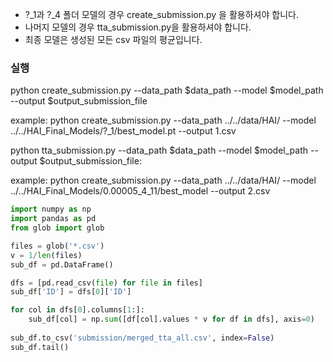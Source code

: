 - ?_1과 ?_4 폴더 모델의 경우 create_submission.py 을 활용하셔야 합니다.
- 나머지 모델의 경우 tta_submission.py을 활용하셔야 합니다.
- 최종 모델은 생성된 모든 csv 파일의 평균입니다.

### 실행
python create_submission.py --data_path $data_path --model $model_path --output $output_submission_file

example: python create_submission.py --data_path ../../data/HAI/ --model ../../HAI_Final_Models/\?_1/best_model.pt --output 1.csv

python tta_submission.py --data_path $data_path --model $model_path --output $output_submission_file:

example: python create_submission.py --data_path ../../data/HAI/ --model ../../HAI_Final_Models/0.00005_4_11/best_model --output 2.csv

```python
import numpy as np
import pandas as pd
from glob import glob

files = glob('*.csv')
v = 1/len(files)
sub_df = pd.DataFrame()

dfs = [pd.read_csv(file) for file in files]
sub_df['ID'] = dfs[0]['ID']

for col in dfs[0].columns[1:]:
    sub_df[col] = np.sum([df[col].values * v for df in dfs], axis=0)
    
sub_df.to_csv('submission/merged_tta_all.csv', index=False)
sub_df.tail()
```
